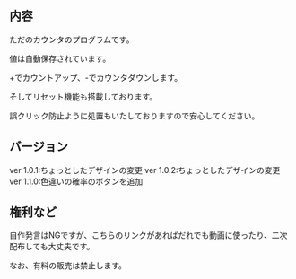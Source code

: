 ## 内容
ただのカウンタのプログラムです。

値は自動保存されています。

+でカウントアップ、-でカウンタダウンします。

そしてリセット機能も搭載しております。

誤クリック防止ように処置もいたしておりますので安心してください。
## バージョン
ver 1.0.1:ちょっとしたデザインの変更
ver 1.0.2:ちょっとしたデザインの変更
ver 1.1.0:色違いの確率のボタンを追加
## 権利など
自作発言はNGですが、こちらのリンクがあればだれでも動画に使ったり、二次配布しても大丈夫です。

なお、有料の販売は禁止します。
